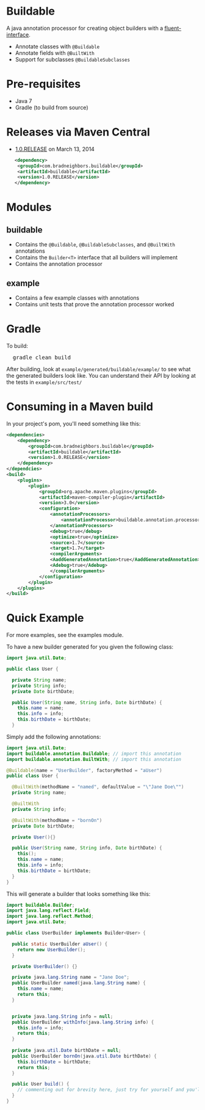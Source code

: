 # Buildable

A java annotation processor for creating object builders with a [fluent-interface](http://en.wikipedia.org/wiki/Fluent_interface).

* Annotate classes with `@Buildable`
* Annotate fields with `@BuiltWith`
* Support for subclasses `@BuildableSubclasses`

# Pre-requisites

* Java 7
* Gradle (to build from source)

# Releases via Maven Central

* [1.0.RELEASE](http://central.maven.org/maven2/com/bradneighbors/buildable/buildable/1.0.RELEASE/) on March 13, 2014

```xml
   <dependency>
    <groupId>com.bradneighbors.buildable</groupId>
    <artifactId>buildable</artifactId>
    <version>1.0.RELEASE</version>
   </dependency>
```

# Modules

## buildable

* Contains the `@Buildable`, `@BuildableSubclasses`, and `@BuiltWith` annotations
* Contains the `Builder<T>` interface that all builders will implement
* Contains the annotation processor

## example

* Contains a few example classes with annotations
* Contains unit tests that prove the annotation processor worked

# Gradle

To build:
<pre>
  gradle clean build
</pre>

After building, look at `example/generated/buildable/example/` to see what the generated builders look like.
You can understand their API by looking at the tests in `example/src/test/`

# Consuming in a Maven build

In your project's pom, you'll need something like this:

```xml
<dependencies>
    <dependency>
        <groupId>com.bradneighbors.buildable</groupId>
        <artifactId>buildable</artifactId>
        <version>1.0.RELEASE</version>
    </dependency>
</dependcies>
<build>
    <plugins>
        <plugin>
            <groupId>org.apache.maven.plugins</groupId>
            <artifactId>maven-compiler-plugin</artifactId>
            <version>3.0</version>
            <configuration>
                <annotationProcessors>
                    <annotationProcessor>buildable.annotation.processor.BuildableAnnotationProcessor</annotationProcessor>
                </annotationProcessors>
                <debug>true</debug>
                <optimize>true</optimize>
                <source>1.7</source>
                <target>1.7</target>
                <compilerArguments>
                <AaddGeneratedAnnotation>true</AaddGeneratedAnnotation>
                <Adebug>true</Adebug>
                </compilerArguments>
            </configuration>
        </plugin>
    </plugins>
</build>
```

# Quick Example

For more examples, see the examples module.

To have a new builder generated for you given the following class:
```java
import java.util.Date;

public class User {

  private String name;
  private String info;
  private Date birthDate;

  public User(String name, String info, Date birthDate) {
    this.name = name;
    this.info = info;
    this.birthDate = birthDate;
  }
```

Simply add the following annotations:
```java
import java.util.Date;
import buildable.annotation.Buildable; // import this annotation
import buildable.annotation.BuiltWith; // import this annotation

@Buildable(name = "UserBuilder", factoryMethod = "aUser") 
public class User {

  @BuiltWith(methodName = "named", defaultValue = "\"Jane Doe\"") 
  private String name;

  @BuiltWith
  private String info;

  @BuiltWith(methodName = "bornOn")
  private Date birthDate;

  private User(){}

  public User(String name, String info, Date birthDate) {
    this(); 
    this.name = name;
    this.info = info;
    this.birthDate = birthDate;
  }
}
```

This will generate a builder that looks something like this:
```java
import buildable.Builder;
import java.lang.reflect.Field;
import java.lang.reflect.Method;
import java.util.Date;

public class UserBuilder implements Builder<User> {

  public static UserBuilder aUser() {
    return new UserBuilder();
  }

  private UserBuilder() {}

  private java.lang.String name = "Jane Doe";
  public UserBuilder named(java.lang.String name) {
    this.name = name;
    return this;
  }


  private java.lang.String info = null;
  public UserBuilder withInfo(java.lang.String info) {
    this.info = info;
	return this;
  }
	
  private java.util.Date birthDate = null;
  public UserBuilder bornOn(java.util.Date birthDate) {
    this.birthDate = birthDate;
    return this;
  }

  public User build() {
	// commenting out for brevity here, just try for yourself and you'll see the fields getting set...
  }
}
```
	  
	


